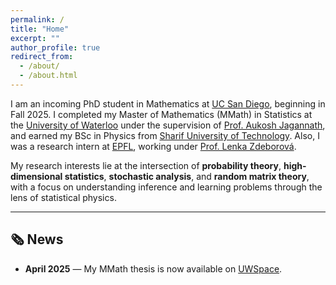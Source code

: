 ```yaml
---
permalink: /
title: "Home"
excerpt: ""
author_profile: true
redirect_from: 
  - /about/
  - /about.html
---
```


I am an incoming PhD student in Mathematics at [UC San Diego](https://ucsd.edu/), beginning in Fall 2025. I completed my Master of Mathematics (MMath) in Statistics at the [University of Waterloo](https://uwaterloo.ca/) under the supervision of [Prof. Aukosh Jagannath](https://aukosh.github.io/), and earned my BSc in Physics from [Sharif University of Technology](https://en.sharif.ir/). Also, I was a research intern at [EPFL](https://www.epfl.ch/en/), working under [Prof. Lenka Zdeborová](https://people.epfl.ch/lenka.zdeborova/?lang=en).

My research interests lie at the intersection of **probability theory**, **high-dimensional statistics**, **stochastic analysis**, and **random matrix theory**, with a focus on understanding inference and learning problems through the lens of statistical physics.

---

## 🗞️ News

- **April 2025** — My MMath thesis is now available on [UWSpace](https://hdl.handle.net/10012/21642).


